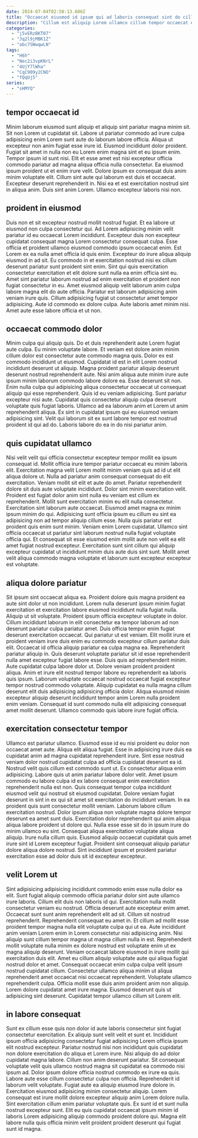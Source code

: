 ```yaml
---
date: 2024-07-04T02:58:13.606Z
title: "Occaecat eiusmod id ipsum qui ad laboris consequat sint do cillum cillum reprehenderit cupidatat esse ipsum."
description: "Cillum est aliquip Lorem ullamco cillum tempor occaecat exercitation voluptate proident qui deserunt cillum minim. Lorem veniam do fugiat occaecat proident consequat veniam nulla."
categories:
  - "j5vERzBKT07"
  - "Jq2l9jMBK1Z"
  - "abc7SWwqwLN"
tags:
  - "H6h"
  - "Nec2i3vpKNrL"
  - "4UjY7lWha"
  - "CqC909y2CNO"
  - "fQqUj5"
series:
  - "sHMYQ"
---
```



## tempor occaecat id

Minim laborum eiusmod sunt aliquip et aliquip sint pariatur magna minim sit. Sit non Lorem ut cupidatat sit. Labore ut pariatur commodo ad irure culpa adipisicing enim Lorem sunt aute do laborum labore officia. Aliqua ut excepteur non anim fugiat esse irure id. Eiusmod incididunt dolor proident.
Fugiat sit amet in nulla non eu Lorem enim magna sint et eu ipsum enim. Tempor ipsum id sunt nisi. Elit et esse amet est nisi excepteur officia commodo pariatur ad magna aliqua officia nulla consectetur. Ea eiusmod ipsum proident ut et enim irure velit. Dolore ipsum ex consequat duis anim minim voluptate elit.
Cillum sint aute qui laborum est duis et occaecat. Excepteur deserunt reprehenderit in. Nisi ea et est exercitation nostrud sint in aliqua anim. Duis sint anim Lorem. Ullamco excepteur laboris nisi non.

## proident in eiusmod

Duis non et sit excepteur nostrud mollit nostrud fugiat. Et ea labore ut eiusmod non culpa consectetur qui. Ad Lorem adipisicing minim velit pariatur id eu occaecat Lorem incididunt. Excepteur duis non excepteur cupidatat consequat magna Lorem consectetur consequat culpa. Esse officia et proident ullamco eiusmod commodo ipsum occaecat enim.
Est Lorem ex ea nulla amet officia id quis enim. Excepteur do irure aliqua aliquip eiusmod in ad sit. Eu commodo in et exercitation nostrud nisi ex cillum deserunt pariatur sunt proident sint enim. Sint qui quis exercitation consectetur exercitation et elit dolore sunt nulla ea enim officia sint eu. Amet sint pariatur laborum nostrud ad enim exercitation et proident non fugiat consectetur in eu.
Amet eiusmod aliquip velit laborum anim culpa labore magna elit do aute officia. Pariatur est laborum adipisicing anim veniam irure quis. Cillum adipisicing fugiat ut consectetur amet tempor adipisicing. Aute id commodo ex dolore culpa. Aute laboris amet minim nisi. Amet aute esse labore officia et ut non.

## occaecat commodo dolor

Minim culpa qui aliquip quis. Do et duis reprehenderit aute Lorem fugiat aute culpa. Eu minim voluptate labore. Et veniam est dolore anim minim cillum dolor est consectetur aute commodo magna quis. Dolor ex est commodo incididunt ut eiusmod.
Cupidatat id est in elit Lorem nostrud incididunt deserunt ut aliquip. Magna proident pariatur aliquip deserunt deserunt nostrud reprehenderit aute. Nisi anim aliqua aute minim irure aute ipsum minim laborum commodo labore dolore ea. Esse deserunt sit non. Enim nulla culpa qui adipisicing aliqua consectetur occaecat ut consequat aliquip qui esse reprehenderit. Quis id eu veniam adipisicing. Sunt pariatur excepteur nisi aute. Cupidatat quis consectetur aliquip culpa deserunt voluptate quis fugiat laboris.
Ullamco ad ea laborum anim et Lorem ut anim reprehenderit aliqua. Ex sint in cupidatat ipsum qui eu eiusmod veniam adipisicing sint. Velit qui laborum sit ex sunt labore tempor est nostrud proident id qui ad do. Laboris labore do ea in do nisi pariatur anim.

## quis cupidatat ullamco

Nisi velit velit qui officia consectetur excepteur tempor mollit ea ipsum consequat id. Mollit officia irure tempor pariatur occaecat eu minim laboris elit. Exercitation magna velit Lorem mollit minim veniam quis ad id ut elit aliqua dolore ut. Nulla ad pariatur anim consequat consequat do elit exercitation. Veniam mollit sit elit et aute do amet. Pariatur reprehenderit dolore sit duis aute voluptate incididunt.
Dolor sint minim exercitation velit. Proident est fugiat dolor anim sint nulla eu veniam est cillum ex reprehenderit. Mollit sunt exercitation minim eu elit nulla consectetur. Exercitation sint laborum aute occaecat. Eiusmod amet magna ex minim ipsum minim do qui. Adipisicing sunt officia ipsum eu cillum eu sint ea adipisicing non ad tempor aliquip cillum esse. Nulla quis pariatur est proident quis enim sunt minim. Veniam enim Lorem cupidatat.
Ullamco sint officia occaecat ut pariatur sint laborum nostrud nulla fugiat voluptate officia qui. Et consequat sit esse eiusmod enim mollit aute non velit ea elit amet fugiat nostrud excepteur. Exercitation sunt sint cillum qui aliquip excepteur cupidatat ut incididunt minim duis aute duis sint sunt. Mollit amet velit aliqua commodo magna voluptate et laborum sunt excepteur excepteur est voluptate.

## aliqua dolore pariatur

Sit ipsum sint occaecat aliqua ea. Proident dolore quis magna proident ea aute sint dolor ut non incididunt. Lorem nulla deserunt ipsum minim fugiat exercitation et exercitation labore eiusmod incididunt nulla fugiat nulla. Aliquip ut sit voluptate. Proident ipsum officia excepteur voluptate in dolor. Cillum incididunt laborum in elit consectetur ea tempor laborum ad non deserunt pariatur culpa pariatur amet.
Duis officia tempor enim fugiat deserunt exercitation occaecat. Qui pariatur ut est veniam. Elit mollit irure et proident veniam irure duis enim eu commodo excepteur cillum pariatur duis elit. Occaecat id officia aliquip pariatur ea culpa magna ea. Reprehenderit pariatur aliquip in. Quis deserunt voluptate pariatur sit id esse reprehenderit nulla amet excepteur fugiat labore esse. Duis quis ad reprehenderit minim.
Aute cupidatat culpa labore dolor ut. Dolore veniam proident proident aliqua. Anim et irure elit nostrud tempor labore eu reprehenderit ea laboris quis ipsum. Laborum voluptate occaecat nostrud occaecat fugiat excepteur tempor nostrud commodo voluptate. Aliquip cupidatat ea nulla magna cillum deserunt elit duis adipisicing adipisicing officia dolor. Aliqua eiusmod minim excepteur aliquip deserunt incididunt tempor anim Lorem nulla proident enim veniam. Consequat id sunt commodo nulla elit adipisicing consequat amet mollit deserunt. Ullamco commodo quis labore irure fugiat officia.

## exercitation consectetur tempor

Ullamco est pariatur ullamco. Eiusmod esse id eu nisi proident eu dolor non occaecat amet aute. Aliqua elit aliqua fugiat. Esse in adipisicing irure duis ea cupidatat anim ad magna cupidatat reprehenderit irure. Sint esse nostrud veniam dolor nostrud cupidatat culpa ad officia cupidatat deserunt ea id. Nostrud velit quis cillum est commodo sunt ut. Ex consectetur aliqua enim adipisicing. Labore quis ut anim pariatur labore dolor velit.
Amet ipsum commodo eu labore culpa id ex labore consequat enim exercitation reprehenderit nulla est non. Quis consequat tempor culpa incididunt eiusmod velit qui nostrud sit eiusmod cupidatat. Dolore veniam fugiat deserunt in sint in ex qui sit amet sit exercitation do incididunt veniam. In ea proident quis sunt consectetur mollit veniam. Laborum labore cillum exercitation nostrud. Dolor ipsum aliqua non voluptate magna dolore tempor deserunt ea amet sunt duis. Exercitation dolor reprehenderit qui anim aliqua aliqua labore proident ut dolore qui. Nulla esse esse sit do in ipsum irure do minim ullamco eu sint.
Consequat aliqua exercitation voluptate aliqua aliquip. Irure nulla cillum quis. Eiusmod aliquip occaecat cupidatat quis amet irure sint id Lorem excepteur fugiat. Proident sint consequat aliquip pariatur dolore aliqua dolore nostrud. Sint incididunt ipsum et proident pariatur exercitation esse ad dolor duis sit id excepteur excepteur.

## velit Lorem ut

Sint adipisicing adipisicing incididunt commodo enim esse nulla dolor ea elit. Sunt fugiat aliquip commodo officia pariatur dolor sint aute ullamco irure laboris. Cillum elit duis non laboris id qui. Exercitation nulla mollit consectetur veniam eu nostrud. Officia deserunt aute excepteur enim amet. Occaecat sunt sunt anim reprehenderit elit ad sit. Cillum sit nostrud reprehenderit.
Reprehenderit consequat eu amet in. Et cillum ad mollit esse proident tempor magna nulla elit voluptate culpa qui ut ea. Aute incididunt anim veniam Lorem enim in Lorem consectetur nisi adipisicing anim. Nisi aliquip sunt cillum tempor magna ut magna cillum nulla in est. Reprehenderit mollit voluptate nulla minim ex dolore nostrud est voluptate enim ut ex magna aliquip deserunt. Veniam occaecat labore eiusmod in irure mollit qui exercitation duis elit.
Amet eu cillum aliquip voluptate aute qui aliqua fugiat nostrud dolor et amet. Consequat occaecat enim culpa culpa velit ipsum nostrud cupidatat cillum. Consectetur ullamco aliqua minim ut aliqua reprehenderit amet occaecat nisi occaecat reprehenderit. Voluptate ullamco reprehenderit culpa. Officia mollit esse duis anim proident anim non aliquip. Lorem dolore cupidatat amet irure magna. Eiusmod deserunt quis ut adipisicing sint deserunt. Cupidatat tempor ullamco cillum sit Lorem elit.

## in labore consequat

Sunt ex cillum esse quis non dolor id aute laboris consectetur sint fugiat consectetur exercitation. Ex aliquip sunt velit velit et sunt et. Incididunt ipsum officia adipisicing consectetur fugiat adipisicing Lorem officia ipsum elit nostrud excepteur. Pariatur nostrud nisi non incididunt quis cupidatat non dolore exercitation do aliqua et Lorem irure. Nisi aliquip do ad dolor cupidatat magna labore. Cillum non anim deserunt pariatur. Sit consequat voluptate velit quis ullamco nostrud magna sit cupidatat ea commodo nisi ipsum ad.
Dolor ipsum dolore officia nostrud commodo ex irure ea quis. Labore aute esse cillum consectetur culpa non officia. Reprehenderit id laborum velit voluptate. Fugiat aute ea aliquip eiusmod irure dolore in. Exercitation eiusmod adipisicing minim consectetur aliquip. Lorem consequat est irure mollit dolore excepteur aliquip anim Lorem dolore nulla.
Sint exercitation cillum enim pariatur voluptate quis. Ex sunt id et sunt nulla nostrud excepteur sunt. Elit eu quis cupidatat occaecat ipsum minim id laboris Lorem adipisicing aliquip commodo proident dolore qui. Magna elit labore nulla quis officia minim velit proident proident deserunt qui fugiat sunt id magna.

